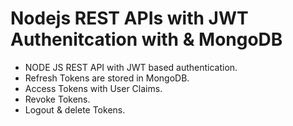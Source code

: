# Nodejs REST APIs with JWT Authenitcation with & MongoDB
- NODE JS REST API with JWT based authentication.
- Refresh Tokens are stored in MongoDB.
- Access Tokens with User Claims.
- Revoke Tokens.
- Logout & delete Tokens.
